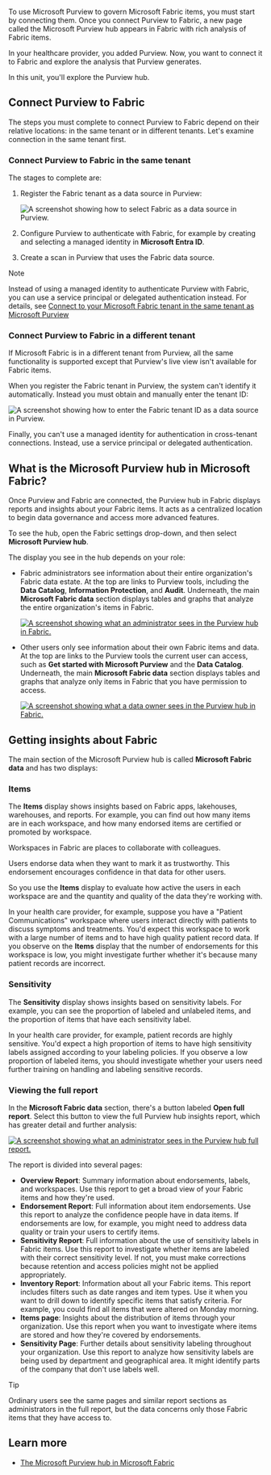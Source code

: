 To use Microsoft Purview to govern Microsoft Fabric items, you must start by connecting them. Once you connect Purview to Fabric, a new page called the Microsoft Purview hub appears in Fabric with rich analysis of Fabric items.

In your healthcare provider, you added Purview. Now, you want to connect it to Fabric and explore the analysis that Purview generates.

In this unit, you'll explore the Purview hub.

## Connect Purview to Fabric

The steps you must complete to connect Purview to Fabric depend on their relative locations: in the same tenant or in different tenants. Let's examine connection in the same tenant first.

### Connect Purview to Fabric in the same tenant

The stages to complete are:

1. Register the Fabric tenant as a data source in Purview:

    ![A screenshot showing how to select Fabric as a data source in Purview.](../media/select-fabric-data-source.png)

1. Configure Purview to authenticate with Fabric, for example by creating and selecting a managed identity in **Microsoft Entra ID**.
1. Create a scan in Purview that uses the Fabric data source.

> [!NOTE]
> Instead of using a managed identity to authenticate Purview with Fabric, you can use a service principal or delegated authentication instead. For details, see [Connect to your Microsoft Fabric tenant in the same tenant as Microsoft Purview](/purview/register-scan-fabric-tenant?context=%2Ffabric%2Fgovernance%2Fcontext%2Fcontext-purview&tabs=Scenario1#configure-credentials-for-scans-in-microsoft-purview)

### Connect Purview to Fabric in a different tenant

If Microsoft Fabric is in a different tenant from Purview, all the same functionality is supported except that Purview's live view isn't available for Fabric items.

When you register the Fabric tenant in Purview, the system can't identify it automatically. Instead you must obtain and manually enter the tenant ID:

![A screenshot showing how to enter the Fabric tenant ID as a data source in Purview.](../media/register-cross-tenant.png)

Finally, you can't use a managed identity for authentication in cross-tenant connections. Instead, use a service principal or delegated authentication.

## What is the Microsoft Purview hub in Microsoft Fabric?

Once Purview and Fabric are connected, the Purview hub in Fabric displays reports and insights about your Fabric items. It acts as a centralized location to begin data governance and access more advanced features.

To see the hub, open the Fabric settings drop-down, and then select **Microsoft Purview hub**.

The display you see in the hub depends on your role:

- Fabric administrators see information about their entire organization's Fabric data estate. At the top are links to Purview tools, including the **Data Catalog**, **Information Protection**, and **Audit**. Underneath, the main **Microsoft Fabric data** section displays tables and graphs that analyze the entire organization's items in Fabric.

    [![A screenshot showing what an administrator sees in the Purview hub in Fabric.](../media/microsoft-purview-hub-general-admin-view.png)](../media/microsoft-purview-hub-general-admin-view.png)

- Other users only see information about their own Fabric items and data. At the top are links to the Purview tools the current user can access, such as **Get started with Microsoft Purview** and the **Data Catalog**. Underneath, the main **Microsoft Fabric data** section displays tables and graphs that analyze only items in Fabric that you have permission to access.

    [![A screenshot showing what a data owner sees in the Purview hub in Fabric.](../media/microsoft-purview-hub-general-data-owner-view.png)](../media/microsoft-purview-hub-general-data-owner-view.png)

## Getting insights about Fabric

The main section of the Microsoft Purview hub is called **Microsoft Fabric data** and has two displays:

### Items

The **Items** display shows insights based on Fabric apps, lakehouses, warehouses, and reports. For example, you can find out how many items are in each workspace, and how many endorsed items are certified or promoted by workspace.

Workspaces in Fabric are places to collaborate with colleagues.

Users endorse data when they want to mark it as trustworthy. This endorsement encourages confidence in that data for other users.

So you use the **Items** display to evaluate how active the users in each workspace are and the quantity and quality of the data they're working with.

In your health care provider, for example, suppose you have a "Patient Communications" workspace where users interact directly with patients to discuss symptoms and treatments. You'd expect this workspace to work with a large number of items and to have high quality patient record data. If you observe on the **Items** display that the number of endorsements for this workspace is low, you might investigate further whether it's because many patient records are incorrect.

### Sensitivity

The **Sensitivity** display shows insights based on sensitivity labels. For example, you can see the proportion of labeled and unlabeled items, and the proportion of items that have each sensitivity label.

In your health care provider, for example, patient records are highly sensitive. You'd expect a high proportion of items to have high sensitivity labels assigned according to your labeling policies. If you observe a low proportion of labeled items, you should investigate whether your users need further training on handling and labeling sensitive records.

### Viewing the full report

In the **Microsoft Fabric data** section, there's a button labeled **Open full report**. Select this button to view the full Purview hub insights report, which has greater detail and further analysis:

[![A screenshot showing what an administrator sees in the Purview hub full report.](../media/microsoft-purview-hub-full-report-admin.png)](../media/microsoft-purview-hub-full-report-admin.png)

The report is divided into several pages:

- **Overview Report**: Summary information about endorsements, labels, and workspaces. Use this report to get a broad view of your Fabric items and how they're used.
- **Endorsement Report**: Full information about item endorsements. Use this report to analyze the confidence people have in data items. If endorsements are low, for example, you might need to address data quality or train your users to certify items.
- **Sensitivity Report**: Full information about the use of sensitivity labels in Fabric items. Use this report to investigate whether items are labeled with their correct sensitivity level. If not, you must make corrections because retention and access policies might not be applied appropriately.
- **Inventory Report**: Information about all your Fabric items. This report includes filters such as date ranges and item types. Use it when you want to drill down to identify specific items that satisfy criteria. For example, you could find all items that were altered on Monday morning.
- **Items page**: Insights about the distribution of items through your organization. Use this report when you want to investigate where items are stored and how they're covered by endorsements.
- **Sensitivity Page**: Further details about sensitivity labeling throughout your organization. Use this report to analyze how sensitivity labels are being used by department and geographical area. It might identify parts of the company that don't use labels well.

> [!TIP]
> Ordinary users see the same pages and similar report sections as administrators in the full report, but the data concerns only those Fabric items that they have access to.

## Learn more

- [The Microsoft Purview hub in Microsoft Fabric](/fabric/governance/use-microsoft-purview-hub)
